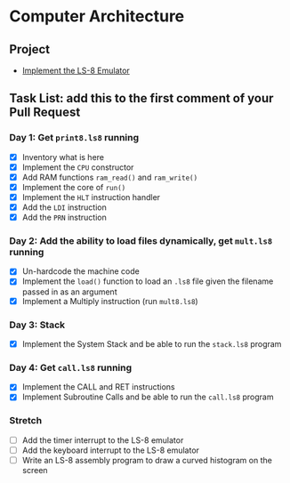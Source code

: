 # Computer Architecture

## Project

* [Implement the LS-8 Emulator](ls8/)

## Task List: add this to the first comment of your Pull Request

### Day 1: Get `print8.ls8` running

- [X] Inventory what is here
- [X] Implement the `CPU` constructor
- [X] Add RAM functions `ram_read()` and `ram_write()`
- [x] Implement the core of `run()`
- [X] Implement the `HLT` instruction handler
- [X] Add the `LDI` instruction
- [X] Add the `PRN` instruction

### Day 2: Add the ability to load files dynamically, get `mult.ls8` running

- [X] Un-hardcode the machine code
- [X] Implement the `load()` function to load an `.ls8` file given the filename
      passed in as an argument
- [X] Implement a Multiply instruction (run `mult8.ls8`)

### Day 3: Stack

- [X] Implement the System Stack and be able to run the `stack.ls8` program

### Day 4: Get `call.ls8` running

- [X] Implement the CALL and RET instructions
- [X] Implement Subroutine Calls and be able to run the `call.ls8` program

### Stretch

- [ ] Add the timer interrupt to the LS-8 emulator
- [ ] Add the keyboard interrupt to the LS-8 emulator
- [ ] Write an LS-8 assembly program to draw a curved histogram on the screen
